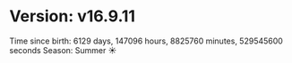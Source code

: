 # Version: v16.9.11
Time since birth: 6129 days, 147096 hours, 8825760 minutes, 529545600 seconds
Season: Summer ☀️
